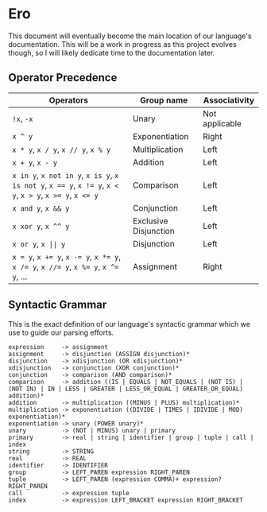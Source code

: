 # Ero

This document will eventually become the main location of our language's documentation.
This will be a work in progress as this project evolves though, so I will likely
dedicate time to the documentation later.

## Operator Precedence

| Operators | Group name | Associativity |
|---|---|---|
| `!x`, `-x` | Unary | Not applicable |
| `x ^ y` | Exponentiation | Right |
| `x * y`, `x / y`, `x // y`, `x % y` | Multiplication | Left |
| `x + y`, `x - y` | Addition | Left |
| `x in y`, `x not in y`, `x is y`, `x is not y`, `x == y`, `x != y`, `x < y`, `x > y`, `x >= y`, `x <= y` | Comparison | Left |
| `x and y`, `x && y` | Conjunction | Left |
| `x xor y`, `x ^^ y` | Exclusive Disjunction | Left |
| `x or y`, `x \|\| y` | Disjunction | Left |
| `x = y`, `x += y`, `x -= y`, `x *= y`, `x /= y`, `x //= y`, `x %= y`, `x ^= y`, ... | Assignment | Right |

## Syntactic Grammar

This is the exact definition of our language's syntactic grammar which we use to guide
our parsing efforts.

```
expression     -> assignment
assignment     -> disjunction (ASSIGN disjunction)* 
disjunction    -> xdisjunction (OR xdisjunction)*
xdisjunction   -> conjunction (XOR conjunction)*
conjunction    -> comparison (AND comparison)*
comparison     -> addition ((IS | EQUALS | NOT_EQUALS | (NOT IS) | (NOT IN) | IN | LESS | GREATER | LESS_OR_EQUAL | GREATER_OR_EQUAL) addition)*
addition       -> multiplication ((MINUS | PLUS) multiplication)*
multiplication -> exponentiation ((DIVIDE | TIMES | IDIVIDE | MOD) exponentiation)*
exponentiation -> unary (POWER unary)*
unary          -> (NOT | MINUS) unary | primary
primary        -> real | string | identifier | group | tuple | call | index
string         -> STRING
real           -> REAL
identifier     -> IDENTIFIER
group          -> LEFT_PAREN expression RIGHT_PAREN
tuple          -> LEFT_PAREN (expression COMMA)+ expression? RIGHT_PAREN
call           -> expression tuple
index          -> expression LEFT_BRACKET expression RIGHT_BRACKET
```